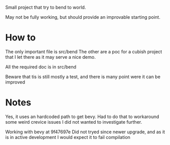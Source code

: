 Small project that try to bend to world.

May not be fully working, but should provide an improvable starting point.

# How to
The only important file is src/bend
The other are a poc for a cubish project that I let there as it may serve a nice demo.

All the required doc is in src/bend

Beware that tis is still mostly a test, and there is many point were it can be improved

# Notes
Yes, it uses an hardcoded path to get bevy.
Had to do that to workaround some weird crevice issues I did not wanted to investigate further.

Working with bevy at 9f47697e
Did not tryed since newer upgrade, and as it is in active development I would expect it to fail compilation
